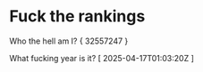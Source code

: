 # Fuck the rankings

Who the hell am I?
{ 32557247 }

What fucking year is it?
[ 2025-04-17T01:03:20Z ]
